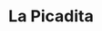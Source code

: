 ---
title: "La Picadita"
url: /ciudad-autonoma-de-buenos-aires/la-picadita-avenida-general-mosconi/
shop: general
---